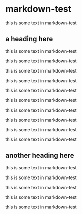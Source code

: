 # markdown-test

this is some text in markdown-test


## a heading here 
this is some text in markdown-test

this is some text in markdown-test

this is some text in markdown-test

this is some text in markdown-test

this is some text in markdown-test

this is some text in markdown-test

this is some text in markdown-test

this is some text in markdown-test

this is some text in markdown-test

this is some text in markdown-test

## another heading here

this is some text in markdown-test

this is some text in markdown-test

this is some text in markdown-test

this is some text in markdown-test

this is some text in markdown-test

